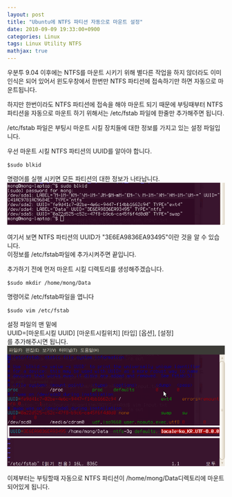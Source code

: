 ```yaml
---
layout: post
title: "Ubuntu에 NTFS 파티션 자동으로 마운트 설정"
date: 2010-09-09 19:33:00+0900
categories: Linux
tags: Linux Utility NTFS
mathjax: true
---
```


우분투 9.04 이후에는 NTFS를 마운트 시키기 위해 별다른 작업을 하지 않더라도 이미 인식은 되어 있어서 윈도우창에서 한번만 NTFS 파티션에 접속하기만 하면 자동으로 마운트됩니다.  

하지만 한번이라도 NTFS 파티션에 접속을 해야 마운트 되기 때문에 부팅때부터 NTFS 파티션을 자동으로 마운트 하기 위해서는 /etc/fstab  파일에 한줄만 추가해주면 됩니다.  

/etc/fstab 파일은 부팅시 마운트 시킬 장치들에 대한 정보를 가지고 있는 설정 파일입니다.  

우선 마운트 시킬 NTFS 파티션의 UUID를 알아야 합니다.  

```
$sudo blkid
```

명령어를 실행 시키면 모든 파티션의 대한 정보가 나타납니다.  
![img](/resource/2010/20100909/20100909-img-1.png)

여기서 보면 NTFS 파티션의 UUID가 "3E6EA9836EA93495"이란 것을 알 수 있습니다.  
이정보를 /etc/fstab파일에 추가시켜주면 끝입니다.  

추가하기 전에 먼저 마운트 시킬 디렉토리를 생성해주겠습니다.  
```
$sudo mkdir /home/mong/Data
```

명령어로 /etc/fstab파일을 엽니다  

```
$sudo vim /etc/fstab
```

설정 파일의 맨 밑에  
UUID=[마운트시킬 UUID] [마운트시킬위치] [타입] [옵션], [설정]  
를 추가해주시면 됩니다.  
![img](/resource/2010/20100909/20100909-img-2.png)  

이제부터는 부팅할때 자동으로 NTFS 파티션이 /home/mong/Data디렉토리에 마운트되어있게 됩니다.
